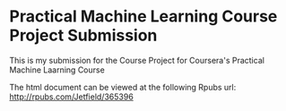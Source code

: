 # Practical Machine Learning Course Project Submission
This is my submission for the Course Project for Coursera's Practical Machine Laarning Course

The html document can be viewed at the following Rpubs url:
http://rpubs.com/Jetfield/365396
